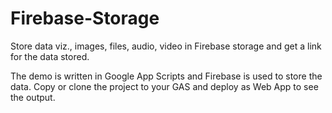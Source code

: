 # Firebase-Storage
Store data viz., images, files, audio, video in Firebase storage and get a link for the data stored.

The demo is written in Google App Scripts and Firebase is used to store the data.
Copy or clone the project to your GAS and deploy as Web App to see the output.
